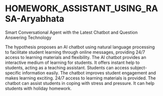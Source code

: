 # HOMEWORK_ASSISTANT_USING_RASA-Aryabhata
Smart Conversational Agent with the Latest Chatbot and Question Answering Technology

The hypothesis proposes an AI chatbot using natural language processing to facilitate student learning through online messages, providing 24/7 access to learning materials and flexibility.
    The AI chatbot provides an interactive medium of learning for students.
    It offers instant help to students, acting as a teaching assistant.
    Students can access subject-specific information easily.
    The chatbot improves student engagement and makes learning exciting.
    24/7 access to learning materials is provided.
    The chatbot can assist students in coping with stress and pressure.
    It can help students with holiday homework.

